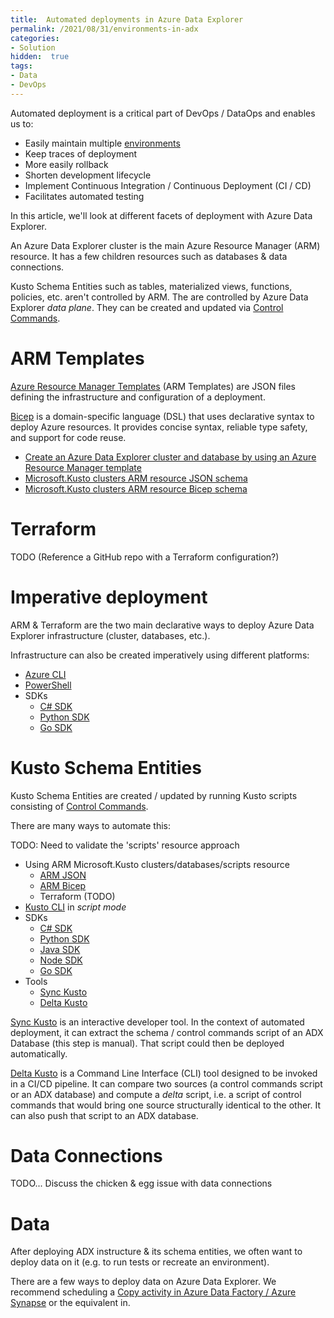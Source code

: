 ```yaml
---
title:  Automated deployments in Azure Data Explorer
permalink: /2021/08/31/environments-in-adx
categories:
- Solution
hidden:  true
tags:
- Data
- DevOps
---
```


Automated deployment is a critical part of DevOps / DataOps and enables us to:

*   Easily maintain multiple [environments](https://en.wikipedia.org/wiki/Deployment_environment)
*   Keep traces of deployment
*   More easily rollback
*   Shorten development lifecycle
*   Implement Continuous Integration / Continuous Deployment (CI / CD)
*   Facilitates automated testing

In this article, we'll look at different facets of deployment with Azure Data Explorer.

An Azure Data Explorer cluster is the main Azure Resource Manager (ARM) resource.  It has a few children resources such as databases & data connections.

Kusto Schema Entities such as tables, materialized views, functions, policies, etc. aren't controlled by ARM.  The are controlled by Azure Data Explorer *data plane*.  They can be created and updated via [Control Commands](https://docs.microsoft.com/en-us/azure/data-explorer/kusto/management/).

# ARM Templates

[Azure Resource Manager Templates](https://docs.microsoft.com/en-us/azure/azure-resource-manager/templates/) (ARM Templates) are JSON files defining the infrastructure and configuration of a deployment.

[Bicep](https://docs.microsoft.com/en-us/azure/azure-resource-manager/bicep/overview) is a domain-specific language (DSL) that uses declarative syntax to deploy Azure resources. It provides concise syntax, reliable type safety, and support for code reuse.

* [Create an Azure Data Explorer cluster and database by using an Azure Resource Manager template](https://docs.microsoft.com/en-us/azure/data-explorer/create-cluster-database-resource-manager)
* [Microsoft.Kusto clusters ARM resource JSON schema](https://docs.microsoft.com/en-us/azure/templates/microsoft.kusto/clusters?tabs=json)
* [Microsoft.Kusto clusters ARM resource Bicep schema](https://docs.microsoft.com/en-us/azure/templates/microsoft.kusto/clusters?tabs=bicep)

# Terraform

TODO (Reference a GitHub repo with a Terraform configuration?)

# Imperative deployment

ARM & Terraform are the two main declarative ways to deploy Azure Data Explorer infrastructure (cluster, databases, etc.).

Infrastructure can also be created imperatively using different platforms:

* [Azure CLI](https://docs.microsoft.com/en-us/azure/data-explorer/create-cluster-database-cli)
* [PowerShell](https://docs.microsoft.com/en-us/azure/data-explorer/create-cluster-database-powershell)
* SDKs
  * [C# SDK](https://docs.microsoft.com/en-us/azure/data-explorer/create-cluster-database-csharp)
  * [Python SDK](https://docs.microsoft.com/en-us/azure/data-explorer/create-cluster-database-python)
  * [Go SDK](https://docs.microsoft.com/en-us/azure/data-explorer/create-cluster-database-go)

# Kusto Schema Entities

Kusto Schema Entities are created / updated by running Kusto scripts consisting of [Control Commands](https://docs.microsoft.com/en-us/azure/data-explorer/kusto/management/).

There are many ways to automate this:

TODO:  Need to validate the 'scripts' resource approach

* Using ARM Microsoft.Kusto clusters/databases/scripts resource
  * [ARM JSON](https://docs.microsoft.com/en-us/azure/templates/microsoft.kusto/clusters/databases/scripts?tabs=json)
  * [ARM Bicep](https://docs.microsoft.com/en-us/azure/templates/microsoft.kusto/clusters/databases/scripts?tabs=bicep)
  * Terraform (TODO)
* [Kusto CLI](https://docs.microsoft.com/en-us/azure/data-explorer/kusto/tools/kusto-cli) in *script mode*
* SDKs
    * [C# SDK](https://docs.microsoft.com/en-us/azure/data-explorer/kusto/api/netfx/about-kusto-data)
    * [Python SDK](https://docs.microsoft.com/en-us/azure/data-explorer/kusto/api/python/kusto-python-client-library)
    * [Java SDK](https://docs.microsoft.com/en-us/azure/data-explorer/kusto/api/java/kusto-java-client-library)
    * [Node SDK](https://docs.microsoft.com/en-us/azure/data-explorer/kusto/api/node/kusto-node-client-library)
    * [Go SDK](https://docs.microsoft.com/en-us/azure/data-explorer/kusto/api/golang/kusto-golang-client-library)
* Tools
  * [Sync Kusto](https://docs.microsoft.com/en-us/azure/data-explorer/kusto/tools/synckusto)
  * [Delta Kusto](https://github.com/microsoft/delta-kusto)

[Sync Kusto](https://docs.microsoft.com/en-us/azure/data-explorer/kusto/tools/synckusto) is an interactive developer tool.  In the context of automated deployment, it can extract the schema / control commands script of an ADX Database (this step is manual).  That script could then be deployed automatically.

[Delta Kusto](https://github.com/microsoft/delta-kusto) is a Command Line Interface (CLI) tool designed to be invoked in a CI/CD pipeline.  It can compare two sources (a control commands script or an ADX database) and compute a *delta* script, i.e. a script of control commands that would bring one source structurally identical to the other.  It can also push that script to an ADX database.

# Data Connections

TODO...  Discuss the chicken & egg issue with data connections

# Data

After deploying ADX instructure & its schema entities, we often want to deploy data on it (e.g. to run tests or recreate an environment).

There are a few ways to deploy data on Azure Data Explorer.  We recommend scheduling a [Copy activity in Azure Data Factory / Azure Synapse](https://docs.microsoft.com/en-us/azure/data-explorer/data-factory-load-data#load-data-into-azure-data-explorer) or the equivalent in.